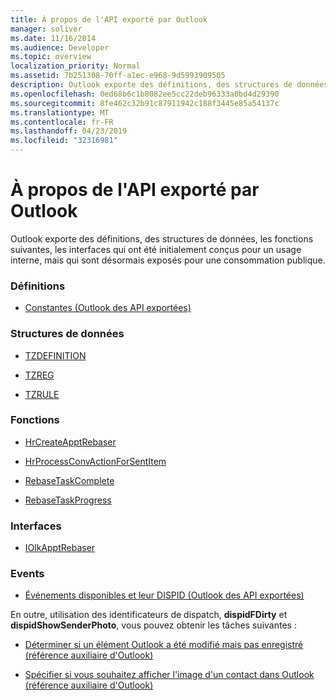 ```yaml
---
title: À propos de l'API exporté par Outlook
manager: soliver
ms.date: 11/16/2014
ms.audience: Developer
ms.topic: overview
localization_priority: Normal
ms.assetid: 7b251308-70ff-a1ec-e968-9d5993909505
description: Outlook exporte des définitions, des structures de données, les fonctions suivantes, les interfaces qui ont été initialement conçus pour un usage interne, mais qui sont désormais exposés pour une consommation publique.
ms.openlocfilehash: 0ed68b6c1b8082ee5cc22deb96333a0bd4d29390
ms.sourcegitcommit: 8fe462c32b91c87911942c188f3445e85a54137c
ms.translationtype: MT
ms.contentlocale: fr-FR
ms.lasthandoff: 04/23/2019
ms.locfileid: "32316981"
---
```

# <a name="about-apis-exported-by-outlook"></a>À propos de l'API exporté par Outlook

Outlook exporte des définitions, des structures de données, les fonctions suivantes, les interfaces qui ont été initialement conçus pour un usage interne, mais qui sont désormais exposés pour une consommation publique.
  
### <a name="definitions"></a>Définitions
  
- [Constantes (Outlook des API exportées)](constants-outlook-exported-apis.md)
    
### <a name="data-structures"></a>Structures de données
  
- [TZDEFINITION](tzdefinition.md)
    
- [TZREG](tzreg.md)
    
- [TZRULE](tzrule.md)
    
### <a name="functions"></a>Fonctions
  
- [HrCreateApptRebaser](hrcreateapptrebaser.md)
    
- [HrProcessConvActionForSentItem](hrprocessconvactionforsentitem.md)
    
- [RebaseTaskComplete](rebasetaskcomplete.md)
    
- [RebaseTaskProgress](rebasetaskprogress.md)
    
### <a name="interfaces"></a>Interfaces
  
- [IOlkApptRebaser](iolkapptrebaser.md)
    
### <a name="events"></a>Events
  
- [Événements disponibles et leur DISPID (Outlook des API exportées)](available-events-and-their-dispids-outlook-exported-apis.md)
    
En outre, utilisation des identificateurs de dispatch, **dispidFDirty** et **dispidShowSenderPhoto**, vous pouvez obtenir les tâches suivantes :
  
- [Déterminer si un élément Outlook a été modifié mais pas enregistré (référence auxiliaire d'Outlook)](how-to-determine-if-outlook-item-has-been-modified-but-not-saved.md)
    
- [Spécifier si vous souhaitez afficher l'image d'un contact dans Outlook (référence auxiliaire d'Outlook)](https://msdn.microsoft.com/library/office/gg262879.aspx)
    

